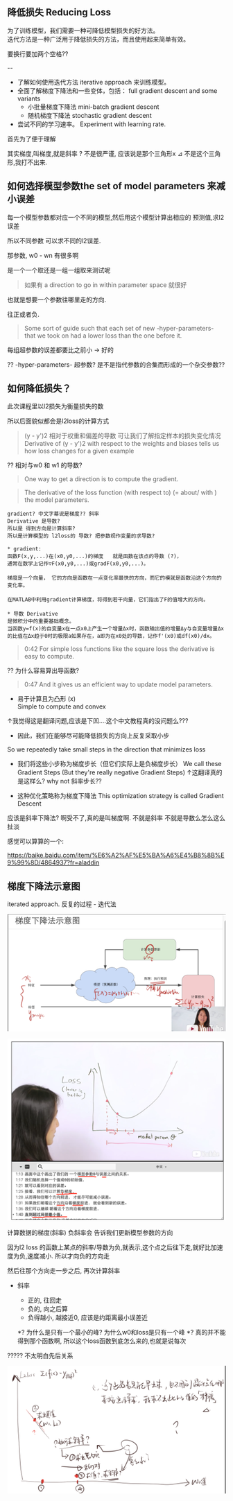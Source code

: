 ## 降低损失 Reducing Loss
为了训练模型，我们需要一种可降低模型损失的好方法。  
迭代方法是一种广泛用于降低损失的方法，而且使用起来简单有效。  

要换行要加两个空格??

--

- 了解如何使用迭代方法 iterative approach 来训练模型。
- 全面了解梯度下降法和一些变体，包括： full gradient descent and some variants
    - 小批量梯度下降法 mini-batch gradient descent
    - 随机梯度下降法  stochastic gradient descent
- 尝试不同的学习速率。 Experiment with learning rate.

首先为了便于理解

其实梯度,叫梯度,就是斜率 ? 不是很严谨, 应该说是那个三角形x ⊿ 不是这个三角形,我打不出来.


## 如何选择模型参数the set of model parameters 来减小误差

每一个模型参数都对应一个不同的模型,然后用这个模型计算出相应的 预测值,求l2 误差

所以不同参数 可以求不同的l2误差.

那参数, w0 - wn 有很多啊 

是一个一个取还是一组一组取来测试呢

> 如果有 a direction to go in within parameter space 就很好

也就是想要一个参数往哪里走的方向.

往正或者负.

> Some sort of guide such that each set of new -hyper-parameters- that we took on had a lower loss than the one before it.

每组超参数的误差都要比之前小 -> 好的

?? -hyper-parameters- 超参数? 是不是指代参数的合集而形成的一个杂交参数??


## 如何降低损失？

此次课程里以l2损失为衡量损失的数

所以后面貌似都会是l2loss的计算方式

>(y - y')2 相对于权重和偏差的导数 可让我们了解指定样本的损失变化情况 Derivative of (y - y')2 with respect to the weights and biases tells us how loss changes for a given example

?? 相对与w0 和 w1 的导数?

> One way to get a direction is to compute the gradient.

> The derivative of the loss function (with respect to) (= about/ with ) the model parameters.

```
gradient? 中文字幕说是梯度?? 斜率
Derivative 是导数?
所以是 得到方向是计算斜率?
所以是计算模型的 l2loss的 导数? 把参数视作变量的求导数?
```

```
* gradient:
函数F(x,y,...)在(x0,y0,...)的梯度   就是函数在该点的导数 (?)，
通常在数学上记作▽F(x0,y0,...)或gradF(x0,y0,...)。

梯度是一个向量， 它的方向是函数在一点变化率最快的方向，而它的模就是函数沿这个方向的变化率。

在MATLAB中利用gradient计算梯度，将得到若干向量，它们指出了F的值增大的方向。

* 导数 Derivative
是微积分中的重要基础概念。
当函数y=f(x)的自变量x在一点x0上产生一个增量Δx时，函数输出值的增量Δy与自变量增量Δx的比值在Δx趋于0时的极限a如果存在，a即为在x0处的导数，记作f'(x0)或df(x0)/dx。

```

> 0:42	For simple loss functions like the square loss the derivative is easy to compute.

?? 为什么容易算出导函数?

> 0:47	And it gives us an efficient way to update model parameters.

- 易于计算且为凸形 (x)  
  Simple to compute and convex
  
↑我觉得这是翻译问题,应该是下凹....这个中文教程真的没问题么???

- 因此，我们在能够尽可能降低损失的方向上反复采取小步

So we repeatedly take small steps in the direction that minimizes loss

- 我们将这些小步称为梯度步长（但它们实际上是负梯度步长） 
We call these Gradient Steps (But they're really negative Gradient Steps)
↑这翻译真的是这样么?
why not 斜率步长??

- 这种优化策略称为梯度下降法
This optimization strategy is called Gradient Descent

应该是斜率下降法? 啊受不了,真的是叫梯度啊. 不就是斜率 不就是导数么怎么这么扯淡


感觉可以算算的一个:

https://baike.baidu.com/item/%E6%A2%AF%E5%BA%A6%E4%B8%8B%E9%99%8D/4864937?fr=aladdin


## 梯度下降法示意图

 iterated approach.
 反复的过程 - 迭代法
 
![](img_for_md/WX20180311-183755@2x.png)

![](img_for_md/QQ20180309-000031@2x.png)

计算数据的梯度(斜率)
负斜率会 告诉我们更新模型参数的方向

因为l2 loss 的函数上某点的斜率/导数为负,就表示,这个点之后往下走,就好比加速度为负,速度减小.
所以才向负的方向走

然后往那个方向走一步之后, 再次计算斜率

* 斜率
    * 正的, 往回走
    * 负的, 向之后算
    * 负得越小, 越接近0, 应该是约距离最小误差近
    
    *? 为什么是只有一个最小的峰? 为什么w0和loss是只有一个峰
    *? 真的并不能得到那个函数啊, 所以这个loss函数到底怎么来的,也就是说每次

?????
不太明白先后关系

![](img_for_md/WX20180311-203842@2x.png)


##